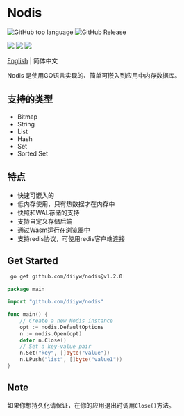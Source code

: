 # Nodis
![GitHub top language](https://img.shields.io/github/languages/top/diiyw/nodis) ![GitHub Release](https://img.shields.io/github/v/release/diiyw/nodis)
<div class="column" align="left">
  <a href="https://godoc.org/github.com/diiyw/nodis"><img src="https://godoc.org/github.com/diiyw/nodis?status.svg" /></a>
  <a href="https://goreportcard.com/report/github.com/diiyw/nodis"><img src="https://goreportcard.com/badge/github.com/diiyw/nodis" /></a>
  <a href="https://codecov.io/gh/diiyw/nodis"><img src="https://codecov.io/gh/diiyw/nodis/branch/master/graph/badge.svg?token=CupujOXpbe"/></a>
</div>


[English](https://github.com/diiyw/nodis/blob/main/README.md) | 简体中文

Nodis 是使用GO语言实现的、简单可嵌入到应用中内存数据库。

## 支持的类型

- Bitmap
- String
- List
- Hash
- Set
- Sorted Set

## 特点

- 快速可嵌入的
- 低内存使用，只有热数据才在内存中
- 快照和WAL存储的支持
- 支持自定义存储后端
- 通过Wasm运行在浏览器中
- 支持redis协议，可使用redis客户端连接

## Get Started

```bash
 go get github.com/diiyw/nodis@v1.2.0
```
```go
package main

import "github.com/diiyw/nodis"

func main() {
	// Create a new Nodis instance
	opt := nodis.DefaultOptions
	n := nodis.Open(opt)
	defer n.Close()
	// Set a key-value pair
	n.Set("key", []byte("value"))
	n.LPush("list", []byte("value1"))
}

```

## Note

如果你想持久化请保证，在你的应用退出时调用`Close()`方法。
